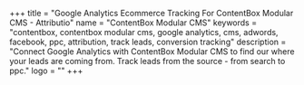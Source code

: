 +++
title = "Google Analytics Ecommerce Tracking For ContentBox Modular CMS - Attributio"
name = "ContentBox Modular CMS"
keywords = "contentbox, contentbox modular cms, google analytics, cms, adwords, facebook, ppc, attribution, track leads, conversion tracking"
description = "Connect Google Analytics with ContentBox Modular CMS to find our where your leads are coming from. Track leads from the source - from search to ppc."
logo = ""
+++

